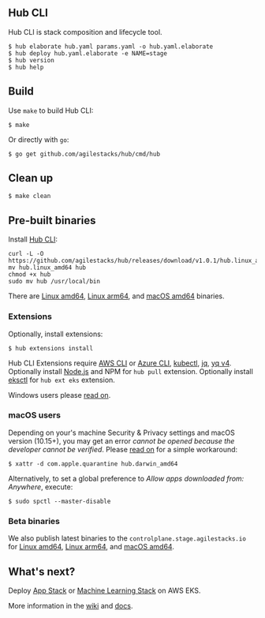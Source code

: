 ## Hub CLI

Hub CLI is stack composition and lifecycle tool.

    $ hub elaborate hub.yaml params.yaml -o hub.yaml.elaborate
    $ hub deploy hub.yaml.elaborate -e NAME=stage
    $ hub version
    $ hub help

## Build

Use `make` to build Hub CLI:

    $ make

Or directly with `go`:

    $ go get github.com/agilestacks/hub/cmd/hub

## Clean up

    $ make clean

## Pre-built binaries

Install [Hub CLI](https://docs.agilestacks.com/article/zrban5vpb5-install-toolbox#hub_cli):

    curl -L -O https://github.com/agilestacks/hub/releases/download/v1.0.1/hub.linux_amd64
    mv hub.linux_amd64 hub
    chmod +x hub
    sudo mv hub /usr/local/bin

There are [Linux amd64](https://github.com/agilestacks/hub/releases/download/v1.0.1/hub.linux_amd64), [Linux arm64](https://github.com/agilestacks/hub/releases/download/v1.0.1/hub.linux_arm64), and [macOS amd64](https://github.com/agilestacks/hub/releases/download/v1.0.1/hub.darwin_amd64) binaries.

### Extensions

Optionally, install extensions:

    $ hub extensions install

Hub CLI Extensions require [AWS CLI] or [Azure CLI], [kubectl], [jq], [yq v4]. Optionally install [Node.js] and NPM for `hub pull` extension. Optionally install [eksctl] for `hub ext eks` extension.

Windows users please [read on](https://docs.agilestacks.com/article/u6a9cq5yya-hub-cli-on-windows).

### macOS users

Depending on your's machine Security & Privacy settings and macOS version (10.15+), you may get an error _cannot be opened because the developer cannot be verified_. Please [read on](https://github.com/hashicorp/terraform/issues/23033#issuecomment-542302933) for a simple workaround:

    $ xattr -d com.apple.quarantine hub.darwin_amd64

Alternatively, to set a global preference to _Allow apps downloaded from: Anywhere_, execute:

    $ sudo spctl --master-disable

### Beta binaries

We also publish latest binaries to the `controlplane.stage.agilestacks.io` for [Linux amd64](https://controlplane.stage.agilestacks.io/dist/hub-cli/hub.linux_amd64), [Linux arm64](https://controlplane.stage.agilestacks.io/dist/hub-cli/hub.linux_arm64), and [macOS amd64](https://controlplane.stage.agilestacks.io/dist/hub-cli/hub.darwin_amd64).

## What's next?

Deploy [App Stack](https://github.com/agilestacks/stack-app-eks) or [Machine Learning Stack](https://github.com/agilestacks/stack-ml-eks) on AWS EKS.

More information in the [wiki](https://github.com/agilestacks/hub/wiki) and [docs](https://docs.agilestacks.com).


[AWS CLI]: https://aws.amazon.com/cli/
[Azure CLI]: https://docs.microsoft.com/en-us/cli/azure/
[kubectl]: https://kubernetes.io/docs/reference/kubectl/overview/
[eksctl]: https://eksctl.io
[jq]: https://stedolan.github.io/jq/
[yq v4]: https://github.com/mikefarah/yq
[Node.js]: https://nodejs.org
